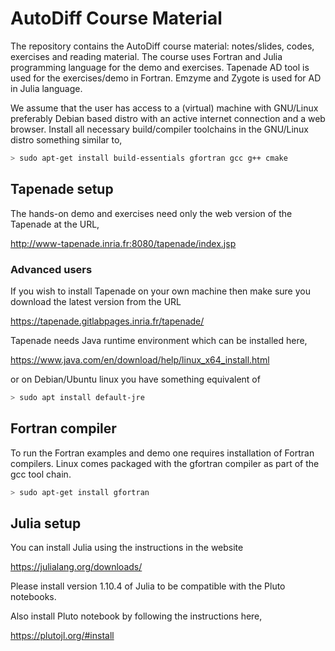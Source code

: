 # AutoDiff Course Material

The repository contains the AutoDiff course material: notes/slides, codes, exercises and reading material. The course uses Fortran and Julia programming language for the demo and exercises. Tapenade AD tool is used for the exercises/demo in Fortran. Emzyme and Zygote is used for AD in Julia language.

We assume that the user has access to a (virtual) machine with GNU/Linux preferably Debian based distro with an active internet connection and a web browser. Install all necessary build/compiler toolchains in the GNU/Linux distro something similar to,

```bash
> sudo apt-get install build-essentials gfortran gcc g++ cmake
```

## Tapenade setup

The hands-on demo and exercises need only the web version of the Tapenade at the URL,

http://www-tapenade.inria.fr:8080/tapenade/index.jsp

### Advanced users

If you wish to install Tapenade on your own machine then make sure you download the latest version from the URL

https://tapenade.gitlabpages.inria.fr/tapenade/

Tapenade needs Java runtime environment which can be installed here,

https://www.java.com/en/download/help/linux_x64_install.html

or on Debian/Ubuntu linux you have something equivalent of

```bash
> sudo apt install default-jre
```

## Fortran compiler

To run the Fortran examples and demo one requires installation of Fortran compilers. Linux comes packaged with the gfortran compiler as part of the gcc tool chain.

```bash
> sudo apt-get install gfortran
```

## Julia setup

You can install Julia using the instructions in the website

https://julialang.org/downloads/

Please install version 1.10.4 of Julia to be compatible with the Pluto notebooks.

Also install Pluto notebook by following the instructions here,

https://plutojl.org/#install

